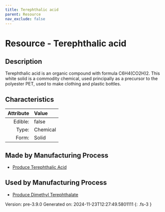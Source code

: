 ```yaml
---
title: Terephthalic acid
parent: Resource
nav_exclude: false
---
```

# Resource - Terephthalic acid

## Description
&#10;&#9;&#9;Terephthalic acid is an organic compound with formula C6H4(CO2H)2. &#10;&#9;&#9;This white solid is a commodity chemical, used principally as a precursor &#10;&#9;&#9;to the polyester PET, used to make clothing and plastic bottles. &#10;&#9;

## Characteristics

| Attribute      | Value |
|--------:|:------|
|Edible:|false|
|Type:|Chemical|
|Form:|Solid|
 
## Made by Manufacturing Process

- [Produce Terephthalic Acid](../process/produce-terephthalic-acid.html)

## Used by Manufacturing Process

- [Produce Dimethyl Terephthalate](../process/produce-dimethyl-terephthalate.html)


    

Version: pre-3.9.0 Generated on: 2024-11-23T12:27:49.5801111
{: .fs-3 }
